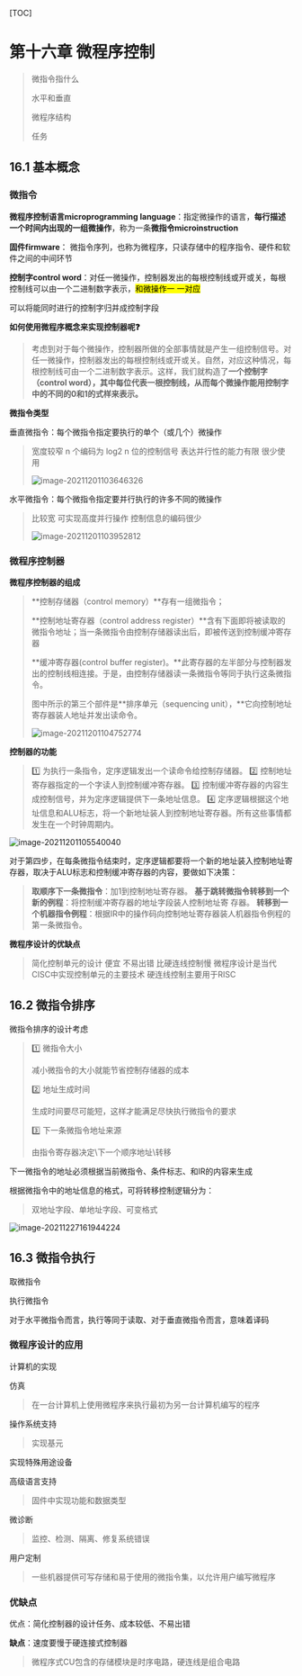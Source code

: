 [TOC]

# 第十六章 微程序控制

> 微指令指什么
>
> 水平和垂直
>
> 微程序结构
>
> 任务

## 16.1 基本概念

### 微指令

**微程序控制语言microprogramming language**：指定微操作的语言，**每行描述一个时间内出现的一组微操作**，称为一条**微指令microinstruction**

**固件firmware**： 微指令序列，也称为微程序，只读存储中的程序指令、硬件和软件之间的中间环节

**控制字control word**：对任一微操作，控制器发出的每根控制线或开或关，每根控制线可以由一个二进制数字表示，<mark>和微操作一 一对应</mark>

可以将能同时进行的控制字归并成控制字段

**如何使用微程序概念来实现控制器呢:question:**

> 考虑到对于每个微操作，控制器所做的全部事情就是产生一组控制信号。对任一微操作，控制器发出的每根控制线或开或关。自然，对应这种情况，每根控制线可由一个二进制数字表示。这样，我们就构造了**一个控制字（control word），其中每位代表一根控制线，从而每个微操作能用控制字中的不同的0和1的式样来表示。**

**微指令类型**

垂直微指令：每个微指令指定要执行的单个（或几个）微操作 

> 宽度较窄 
> n 个编码为 log2 n 位的控制信号 
> 表达并行性的能力有限
> 很少使用
>
> ![image-20211201103646326](https://raw.githubusercontent.com/yijunquan-afk/img-bed-1/main/img2/1695704551.png)

水平微指令：每个微指令指定要并行执行的许多不同的微操作

> 比较宽 
> 可实现高度并行操作 
> 控制信息的编码很少
>
> ![image-20211201103952812](https://raw.githubusercontent.com/yijunquan-afk/img-bed-1/main/img2/1695704552.png)

### 微程序控制器

**微程序控制器的组成**

> **控制存储器（control memory）**存有一组微指令；
>
> **控制地址寄存器（control address register）**含有下面即将被读取的微指令地址；当一条微指令由控制存储器读出后，即被传送到控制缓冲寄存器
>
> **缓冲寄存器(control buffer register)。**此寄存器的左半部分与控制器发出的控制线相连接。于是，由控制存储器读一条微指令等同于执行这条微指令。
>
> 图中所示的第三个部件是**排序单元（sequencing unit），**它向控制地址寄存器装人地址并发出读命令。
>
> ![image-20211201104752774](https://raw.githubusercontent.com/yijunquan-afk/img-bed-1/main/img2/1695704553.png)

**控制器的功能**

> :one: 为执行一条指令，定序逻辑发出一个读命令给控制存储器。
> :two: 控制地址寄存器指定的一个字读人到控制缓冲寄存器。
> :three: 控制缓冲寄存器的内容生成控制信号，并为定序逻辑提供下一条地址信息。
> :four: 定序逻辑根据这个地址信息和ALU标志，将一个新地址装人到控制地址寄存器。所有这些事情都发生在一个时钟周期内。

![image-20211201105540040](https://raw.githubusercontent.com/yijunquan-afk/img-bed-1/main/img2/1695704554.png)

对于第四步，在每条微指令结束时，定序逻辑都要将一个新的地址装入控制地址寄存器，取决于ALU标志和控制缓冲寄存器的内容，要做如下决策：

> **取顺序下一条微指令**：加1到控制地址寄存器。
> **基于跳转微指令转移到一个新的例程**：将控制缓冲寄存器的地址字段装人控制地址寄
> 存器。
> **转移到一个机器指令例程**：根据IR中的操作码向控制地址寄存器装人机器指令例程的第一条微指令。

**微程序设计的优缺点**

> 简化控制单元的设计
> 便宜 不易出错 
> 比硬连线控制慢 
> 微程序设计是当代CISC中实现控制单元的主要技术 硬连线控制主要用于RISC

## 16.2 微指令排序

微指令排序的设计考虑

> :one: 微指令大小
>
> 减小微指令的大小就能节省控制存储器的成本
>
> :two: 地址生成时间
>
> 生成时间要尽可能短，这样才能满足尽快执行微指令的要求
>
> :three: 下一条微指令地址来源
>
> 由指令寄存器决定\下一个顺序地址\转移

下一微指令的地址必须根据当前微指令、条件标志、和IR的内容来生成

根据微指令中的地址信息的格式，可将转移控制逻辑分为：

> 双地址字段、单地址字段、可变格式

![image-20211227161944224](https://raw.githubusercontent.com/yijunquan-afk/img-bed-1/main/img2/1695704555.png)

## 16.3 微指令执行

取微指令

执行微指令

对于水平微指令而言，执行等同于读取、对于垂直微指令而言，意味着译码

### 微程序设计的应用

计算机的实现 

仿真 

> 在一台计算机上使用微程序来执行最初为另一台计算机编写的程序 

操作系统支持 

> 实现基元 

实现特殊用途设备 

高级语言支持 

> 固件中实现功能和数据类型 

微诊断 

> 监控、检测、隔离、修复系统错误 

用户定制 

> 一些机器提供可写存储和易于使用的微指令集，以允许用户编写微程序

### 优缺点

优点：简化控制器的设计任务、成本较低、不易出错

**缺点**：速度要慢于硬连接式控制器

> 微程序式CU包含的存储模块是时序电路，硬连线是组合电路

